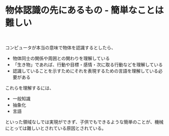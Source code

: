 # 物体認識の先にあるもの - 簡単なことは難しい

<br />

コンピュータが本当の意味で物体を認識するとしたら、

- 物体同士の関係や周囲との関わりを理解している
- 「生き物」であれば、行動や目標・感情・次に取る行動などを理解している
- 認識していることを示すためにそれを表現するための言語を理解している必要がある

これらを理解するには、

- 一般知識
- 抽象化
- 言語

といった領域なしでは実現ができず、子供でもできるような簡単のことが、機械にとっては難しいとされている原因とされている。

<!--
次の章では、とりわけ人間とコンピューターの学習方法の違いに重点を置いて、視覚に関連した機械学習をさらに詳しく取り上げる。
-->
